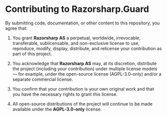 # Contributing to Razorsharp.Guard

By submitting code, documentation, or other content to this repository,
you agree that:

1. You grant **Razorsharp AS** a perpetual, worldwide, irrevocable, transferable, 
   sublicensable, and non-exclusive license to use, reproduce, modify, display, 
   distribute, and relicense your contribution as part of this project.

2. You acknowledge that **Razorsharp AS** may, at its discretion, 
   distribute the project (including your contribution) under 
   multiple license models — for example, under the 
   open-source license (AGPL-3.0-only) and/or a separate 
   commercial license.

3. You confirm that your contribution is your own original work 
   and that you have the necessary rights to grant this license.

4. All open-source distributions of the project will continue 
   to be made available under the **AGPL-3.0-only** license.